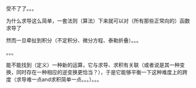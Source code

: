 受不了了。。。

为什么求导这么简单，一套法则（算法）下来就可以对（所有那些正常向的）函数求导了

然而一旦牵扯到积分（不定积分、微分方程、泰勒折叠）。。。

。。。

能不能找到（定义）一种新的运算，它与求导、求积有关联（或者说是其一种变换，同时存在一种相应的逆变换更恰当？），于是它能够平衡一下这种难度上的跨度（求导难一点and求积简单一点。。。）。。。

